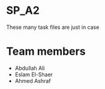 # SP_A2

These many task files are just in case

# Team members

- Abdullah Ali<br>
- Eslam El-Shaer<br>
- Ahmed Ashraf<br>

